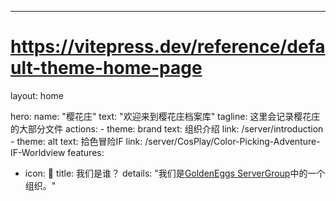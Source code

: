 ---
# https://vitepress.dev/reference/default-theme-home-page
layout: home

hero:
  name: "樱花庄"
  text: "欢迎来到樱花庄档案库"
  tagline: 这里会记录樱花庄的大部分文件
  actions:
    - theme: brand
      text: 组织介绍
      link: /server/introduction
    - theme: alt
      text: 拾色冒险IF
      link: /server/CosPlay/Color-Picking-Adventure-IF-Worldview
features:
  - icon: 🤔
    title: 我们是谁？
    details: "我们是<a href='https://eggs.gold/mc' target='_blank' rel='noopener noreferrer'>GoldenEggs ServerGroup</a></a>中的一个组织。"
     

